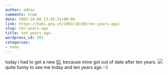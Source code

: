 ```yaml
---
author: admin
comments: true
date: 2003-10-08 13:45:51+00:00
link: https://habi.gna.ch/2003/10/08/ten-years-ago/
slug: ten-years-ago
title: ten years ago.
wordpress_id: 301
categories:
- none
---
```


today i had to get a new [ID](http://bern.ch/Go.cfm?NA=C), because mine got out of date after ten years.
![](https://habi.gna.ch/blog/images/habi.habi.jpg)
quite funny to see me today and ten years ago :-)
